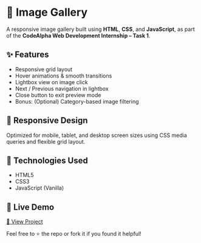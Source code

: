 # 📸 Image Gallery

A responsive image gallery built using **HTML**, **CSS**, and **JavaScript**, as part of the **CodeAlpha Web Development Internship – Task 1**.

## ✨ Features
- Responsive grid layout
- Hover animations & smooth transitions
- Lightbox view on image click
- Next / Previous navigation in lightbox
- Close button to exit preview mode
- Bonus: (Optional) Category-based image filtering

## 📱 Responsive Design
Optimized for mobile, tablet, and desktop screen sizes using CSS media queries and flexible grid layout.

## 🔧 Technologies Used
- HTML5
- CSS3
- JavaScript (Vanilla)

## 🚀 Live Demo
[🔗 View Project](https://yourusername.github.io/image-gallery/)  

Feel free to ⭐ the repo or fork it if you found it helpful!
